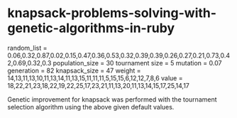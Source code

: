 # knapsack-problems-solving-with-genetic-algorithms-in-ruby

random_list = 0.06,0.32,0.87,0.02,0.15,0.47,0.36,0.53,0.32,0.39,0.39,0.26,0.27,0.21,0.73,0.42,0.69,0.32,0.3
population_size = 30
tournament size = 5
mutation = 0.07
generation = 82
knapsack_size = 47
weight = 14,13,11,13,10,11,13,14,11,13,15,11,11,11,5,15,15,6,12,12,7,8,6
value = 18,22,21,23,18,22,19,22,25,17,23,21,11,13,20,11,13,14,15,17,25,14,17

Genetic improvement for knapsack was performed with the tournament selection algorithm using the above given default values.
